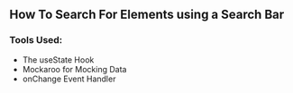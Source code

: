 ## How To Search For Elements using a Search Bar
### Tools Used:
- The useState Hook
- Mockaroo for Mocking Data
- onChange Event Handler